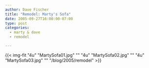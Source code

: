 ```yaml
---
author: Dave Fischer
title: "Remodel: Marty's Sofa"
date: 2005-09-27T16:00:00-07:00
type: post
categories:
  - marty & dave
  - remodel

---
```


<!--more-->

{{< img-fit
    "4u" "MartySofa01.jpg" ""
    "4u" "MartySofa02.jpg" ""
    "4u" "MartySofa03.jpg" ""
    "/blog/2005/remodel" >}}

